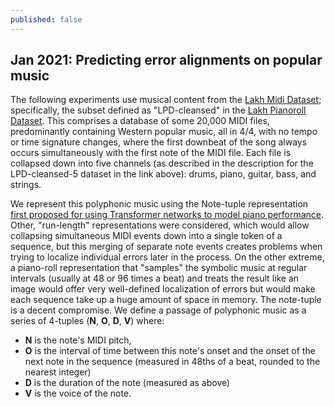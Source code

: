 ```yaml
---
published: false
---
```

## Jan 2021: Predicting error alignments on popular music

The following experiments use musical content from the [Lakh Midi Dataset](https://colinraffel.com/projects/lmd/); specifically, the subset defined as "LPD-cleansed" in the [Lakh Pianoroll Dataset](https://salu133445.github.io/lakh-pianoroll-dataset/dataset). This comprises a database of some 20,000 MIDI files, predominantly containing Western popular music, all in 4/4, with no tempo or time signature changes, where the first downbeat of the song always occurs simultaneously with the first note of the MIDI file. Each file is collapsed down into five channels (as described in the description for the LPD-cleansed-5 dataset in the link above): drums, piano, guitar, bass, and strings.

We represent this polyphonic music using the Note-tuple representation [first proposed for using Transformer networks to model piano performance](https://nips2018creativity.github.io/doc/Transformer_NADE.pdf). Other, "run-length" representations were considered, which would allow collapsing simultaneous MIDI events down into a single token of a sequence, but this merging of separate note events creates problems when trying to localize individual errors later in the process. On the other extreme, a piano-roll representation that "samples" the symbolic music at regular intervals (usually at 48 or 96 times a beat) and treats the result like an image would offer very well-defined localization of errors but would make each sequence take up a huge amount of space in memory. The note-tuple is a decent compromise. We define a passage of polyphonic music as a series of 4-tuples (**N**, **O**, **D**, **V**) where:

- **N** is the note's MIDI pitch,
- **O** is the interval of time between this note's onset and the onset of the next note in the sequence (measured in 48ths of a beat, rounded to the nearest integer)
- **D** is the duration of the note (measured as above)
- **V** is the voice of the note.